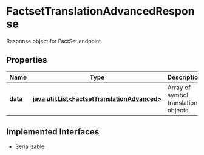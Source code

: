 

# FactsetTranslationAdvancedResponse

Response object for FactSet endpoint.

## Properties

Name | Type | Description | Notes
------------ | ------------- | ------------- | -------------
**data** | [**java.util.List&lt;FactsetTranslationAdvanced&gt;**](FactsetTranslationAdvanced.md) | Array of symbol translation objects. |  [optional]


## Implemented Interfaces

* Serializable


